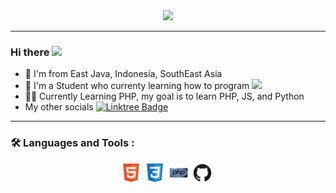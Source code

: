 <div id="header" align="center">
  <img src="https://media.giphy.com/media/M9gbBd9nbDrOTu1Mqx/giphy.gif" width="100"/>
</div>

---

### Hi there <img src="https://media.giphy.com/media/hvRJCLFzcasrR4ia7z/giphy.gif" width="30px"/>

 - :house_with_garden: I'm from East Java, Indonesia, SouthEast Asia
 - :boy: I'm a Student who currenty learning how to program <img src="https://media.giphy.com/media/WUlplcMpOCEmTGBtBW/giphy.gif" width="30">
 - :technologist: Currently Learning PHP, my goal is to learn PHP, JS, and Python
 - My other socials [![Linktree Badge](https://img.shields.io/badge/Linktree-green?logo=linktree&logoColor=white&style=for-the-badge
)](https://linktr.ee/thenoobplayer01)
---

### :hammer_and_wrench: Languages and Tools :

<div align="center">
 <img src="https://github.com/devicons/devicon/blob/master/icons/html5/html5-original.svg" width="30" height="30"/>&nbsp
 <img src="https://github.com/devicons/devicon/blob/master/icons/css3/css3-original.svg" width="30" height="30"/>&nbsp
 <img src="https://github.com/devicons/devicon/blob/master/icons/php/php-original.svg" width="30" height="30" />&nbsp
 <img src="https://github.com/devicons/devicon/blob/master/icons/github/github-original.svg" width="30" height="30" />&nbsp
</div>
